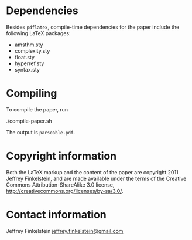 Dependencies
============

Besides `pdflatex`, compile-time dependencies for the paper include the
following LaTeX packages:

* amsthm.sty
* complexity.sty
* float.sty
* hyperref.sty
* syntax.sty

Compiling
=========

To compile the paper, run 

  ./compile-paper.sh

The output is `parseable.pdf`.

Copyright information
=====================

Both the LaTeX markup and the content of the paper are copyright 2011 Jeffrey
Finkelstein, and are made available under the terms of the Creative Commons
Attribution-ShareAlike 3.0 license,
http://creativecommons.org/licenses/by-sa/3.0/.

Contact information
===================

Jeffrey Finkelstein <jeffrey.finkelstein@gmail.com>
